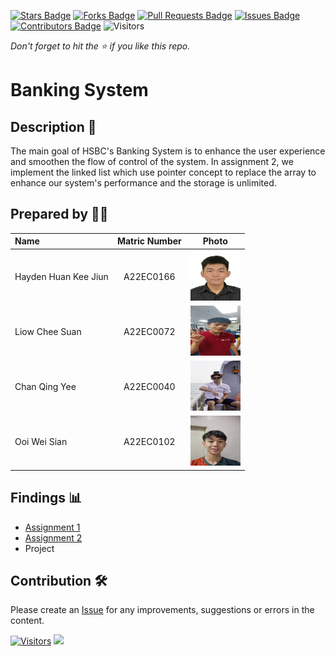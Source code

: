 [![Stars Badge](https://img.shields.io/github/stars/jjn7702/SECJ2013-DSA)](https://github.com/jjn7702/SECJ2013-DSA/Submission/Sample/stargazers)
[![Forks Badge](https://img.shields.io/github/forks/jjn7702/SECJ2013-DSA)](https://github.com/jjn7702/SECJ2013-DSA/Submission/Sample/network/members)
[![Pull Requests Badge](https://img.shields.io/github/issues-pr/jjn7702/SECJ2013-DSA)](https://github.com/jjn7702/SECJ2013-DSA/Submission/Sample/pulls)
[![Issues Badge](https://img.shields.io/github/issues/jjn7702/SECJ2013-DSA)](https://github.com/jjn7702/SECJ2013-DSA/Submission/Sample/issues)
[![Contributors Badge](https://img.shields.io/github/contributors/jjn7702/SECJ2013-DSA?color=2b9348)](https://github.com/jjn7702/SECJ2013-DSA/Submission/Sample/graphs/contributors)
![Visitors](https://api.visitorbadge.io/api/visitors?path=https%3A%2F%2Fgithub.com%2Fjjn7702%2FSECJ2013-DSA%2FSubmission%2FSample&labelColor=%23d9e3f0&countColor=%23697689&style=flat)

_Don't forget to hit the :star: if you like this repo._

# Banking System

## Description 📝
The main goal of HSBC's Banking System is to enhance the user experience and smoothen the flow of control of the system. In assignment 2, we implement the linked list which use pointer concept to replace the array to enhance our system's performance and the storage is unlimited.

## Prepared by 🧑‍💻

| Name             | Matric Number | Photo                                                         |
| :---------------- | :-------------: | :------------------------------------------------------------: |
|  Hayden Huan Kee Jiun |    A22EC0166     | <a href="https://github.com/jjn7702/SECJ2013-DSA/blob/main/Submission/sec04/Group%20HSBC/Assignment%202/Picture/photo_2023-12-11_08-21-15%20(1).jpg" title="Icon by Trazobanana"><img src="Picture/photo_2023-12-11_08-21-15%20(1).jpg" width=80px, height=80px>     |
|   Liow Chee Suan   |   A22EC0072      | <a href="https://github.com/jjn7702/SECJ2013-DSA/blob/main/Submission/sec04/Group%20HSBC/Assignment%202/Picture/IMG_20231102_111152.jpg" title="Icon by Trazobanana"><img src="Picture/IMG_20231102_111152.jpg" width=80px, height=80px>         |
|  Chan Qing Yee     |   A22EC0040      | <a href="https://github.com/jjn7702/SECJ2013-DSA/blob/main/Submission/sec04/Group%20HSBC/Assignment%202/Picture/profilepic900kb.jpg" title="Icon by Trazobanana"><img src="Picture/profilepic900kb.jpg" width=80px, height=80px>         |
|  Ooi Wei Sian     |   A22EC0102      | <a href="https://github.com/jjn7702/SECJ2013-DSA/blob/main/Submission/sec04/Group%20HSBC/Assignment%202/Picture/weisian.jpg" title="Icon by Trazobanana"><img src="Picture/weisian.jpg" width=80px, height=80px>         |

## Findings 📊

- [Assignment 1](https://github.com/jjn7702/SECJ2013-DSA/tree/main/Submission/sec04/Group%20HSBC/Assignment1)
- [Assignment 2](https://github.com/jjn7702/SECJ2013-DSA/tree/main/Submission/sec04/Group%20HSBC/Assignment%202)
- Project

## Contribution 🛠️
Please create an [Issue](https://github.com/jjn7702/SECJ2013-DSA/Submission/Sample/issues) for any improvements, suggestions or errors in the content.

[![Visitors](https://api.visitorbadge.io/api/visitors?path=https%3A%2F%2Fgithub.com%2Fjjn7702&labelColor=%23697689&countColor=%23555555&style=plastic)](https://visitorbadge.io/status?path=https%3A%2F%2Fgithub.com%2Fjjn7702)
![](https://hit.yhype.me/github/profile?user_id=81284918)
